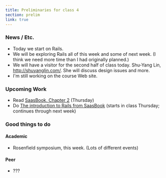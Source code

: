 ```yaml
---
title: Preliminaries for class 4
section: prelim
link: true
---
```

### News / Etc.

* Today we start on Rails.
* We will be exploring Rails all of this week and some of next week.
  (I think we need more time than I had originally planned.)
* We will have a visitor for the second half of class today.
  Shu-Yang Lin, <http://shuyanglin.com/>.  She will discuss design
  issues and more.
* I'm still working on the course Web site.

### Upcoming Work

* Read [SaasBook, Chapter 2](../readings/saasbook2) (Thursday)
* Do [The introduction to Rails from SaasBook](https://github.com/saasbook/hw-rails-intro) (starts in class Thursday; continues through next week)

### Good things to do

#### Academic

* Rosenfield symposium, this week.  (Lots of different events)

#### Peer

* ???
